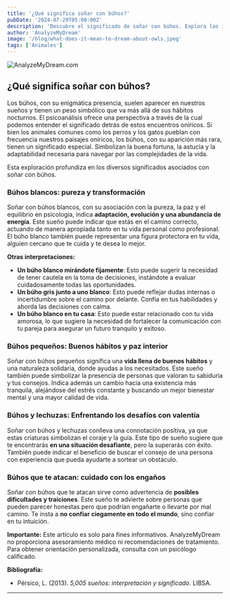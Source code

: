 ```yaml
---
title: '¿Qué significa soñar con búhos?'
pubDate: '2024-07-29T05:00:00Z'
description: 'Descubre el significado de soñar con búhos. Explora las interpretaciones de búhos blancos, búhos pequeños y más.'
author: 'AnalyzeMyDream'
image: '/blog/what-does-it-mean-to-dream-about-owls.jpeg'
tags: ['Animales']
---
```


![AnalyzeMyDream.com](/blog/what-does-it-mean-to-dream-about-owls.jpeg)

## ¿Qué significa soñar con búhos?

Los búhos, con su enigmática presencia, suelen aparecer en nuestros sueños y tienen un peso simbólico que va más allá de sus hábitos nocturnos. El psicoanálisis ofrece una perspectiva a través de la cual podemos entender el significado detrás de estos encuentros oníricos. Si bien los animales comunes como los perros y los gatos pueblan con frecuencia nuestros paisajes oníricos, los búhos, con su aparición más rara, tienen un significado especial. Simbolizan la buena fortuna, la astucia y la adaptabilidad necesaria para navegar por las complejidades de la vida.

Esta exploración profundiza en los diversos significados asociados con soñar con búhos.

### Búhos blancos: pureza y transformación

Soñar con búhos blancos, con su asociación con la pureza, la paz y el equilibrio en psicología, indica **adaptación, evolución y una abundancia de energía**. Este sueño puede indicar que estás en el camino correcto, actuando de manera apropiada tanto en tu vida personal como profesional. El búho blanco también puede representar una figura protectora en tu vida, alguien cercano que te cuida y te desea lo mejor.

**Otras interpretaciones:**

- **Un búho blanco mirándote fijamente**: Esto puede sugerir la necesidad de tener cautela en la toma de decisiones, instándote a evaluar cuidadosamente todas las oportunidades.
- **Un búho gris junto a uno blanco**: Esto puede reflejar dudas internas o incertidumbre sobre el camino por delante. Confía en tus habilidades y aborda las decisiones con calma.
- **Un búho blanco en tu casa**: Esto puede estar relacionado con tu vida amorosa, lo que sugiere la necesidad de fortalecer la comunicación con tu pareja para asegurar un futuro tranquilo y exitoso.

### Búhos pequeños: Buenos hábitos y paz interior

Soñar con búhos pequeños significa una **vida llena de buenos hábitos** y una naturaleza solidaria, donde ayudas a los necesitados. Este sueño también puede simbolizar la presencia de personas que valoran tu sabiduría y tus consejos. Indica además un cambio hacia una existencia más tranquila, alejándose del estrés constante y buscando un mejor bienestar mental y una mayor calidad de vida.


### Búhos y lechuzas: Enfrentando los desafíos con valentía

Soñar con búhos y lechuzas conlleva una connotación positiva, ya que estas criaturas simbolizan el coraje y la guía. Este tipo de sueño sugiere que te encontrarás **en una situación desafiante**, pero la superarás con éxito. También puede indicar el beneficio de buscar el consejo de una persona con experiencia que pueda ayudarte a sortear un obstáculo.

### Búhos que te atacan: cuidado con los engaños

Soñar con búhos que te atacan sirve como advertencia de **posibles dificultades y traiciones**. Este sueño te advierte sobre personas que pueden parecer honestas pero que podrían engañarte o llevarte por mal camino. Te insta a **no confiar ciegamente en todo el mundo**, sino confiar en tu intuición.

**Importante:** Este artículo es solo para fines informativos. AnalyzeMyDream no proporciona asesoramiento médico ni recomendaciones de tratamiento. Para obtener orientación personalizada, consulta con un psicólogo calificado.

**Bibliografía:**

* Pérsico, L. (2013). *5,005 sueños: interpretación y significado*. LIBSA.

---